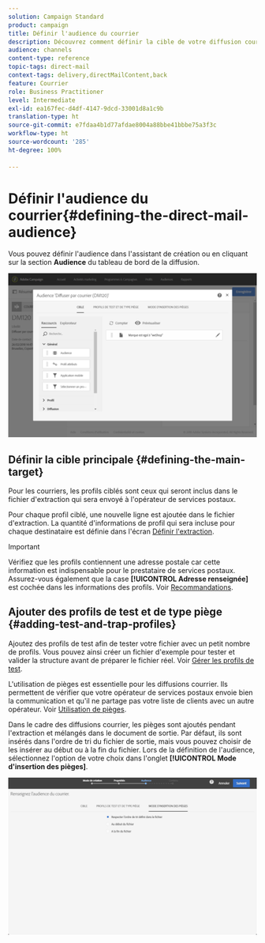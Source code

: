 ```yaml
---
solution: Campaign Standard
product: campaign
title: Définir l'audience du courrier
description: Découvrez comment définir la cible de votre diffusion courrier.
audience: channels
content-type: reference
topic-tags: direct-mail
context-tags: delivery,directMailContent,back
feature: Courrier
role: Business Practitioner
level: Intermediate
exl-id: ea167fec-d4df-4147-9dcd-33001d8a1c9b
translation-type: ht
source-git-commit: e7fdaa4b1d77afdae8004a88bbe41bbbe75a3f3c
workflow-type: ht
source-wordcount: '285'
ht-degree: 100%

---
```


# Définir l&#39;audience du courrier{#defining-the-direct-mail-audience}

Vous pouvez définir l&#39;audience dans l&#39;assistant de création ou en cliquant sur la section **Audience** du tableau de bord de la diffusion.

![](assets/direct_mail_15.png)

## Définir la cible principale      {#defining-the-main-target}

Pour les courriers, les profils ciblés sont ceux qui seront inclus dans le fichier d&#39;extraction qui sera envoyé à l&#39;opérateur de services postaux.

Pour chaque profil ciblé, une nouvelle ligne est ajoutée dans le fichier d&#39;extraction. La quantité d&#39;informations de profil qui sera incluse pour chaque destinataire est définie dans l&#39;écran [Définir l&#39;extraction](../../channels/using/defining-the-direct-mail-content.md#defining-the-extraction).

>[!IMPORTANT]
>
>Vérifiez que les profils contiennent une adresse postale car cette information est indispensable pour le prestataire de services postaux. Assurez-vous également que la case **[!UICONTROL Adresse renseignée]** est cochée dans les informations des profils. Voir [Recommandations](../../channels/using/about-direct-mail.md#recommendations).

## Ajouter des profils de test et de type piège      {#adding-test-and-trap-profiles}

Ajoutez des profils de test afin de tester votre fichier avec un petit nombre de profils. Vous pouvez ainsi créer un fichier d&#39;exemple pour tester et valider la structure avant de préparer le fichier réel. Voir [Gérer les profils de test](../../audiences/using/managing-test-profiles.md).

L&#39;utilisation de pièges est essentielle pour les diffusions courrier. Ils permettent de vérifier que votre opérateur de services postaux envoie bien la communication et qu&#39;il ne partage pas votre liste de clients avec un autre opérateur. Voir [Utilisation de pièges](../../sending/using/using-traps.md).

Dans le cadre des diffusions courrier, les pièges sont ajoutés pendant l&#39;extraction et mélangés dans le document de sortie. Par défaut, ils sont insérés dans l&#39;ordre de tri du fichier de sortie, mais vous pouvez choisir de les insérer au début ou à la fin du fichier. Lors de la définition de l&#39;audience, sélectionnez l&#39;option de votre choix dans l&#39;onglet **[!UICONTROL Mode d&#39;insertion des pièges]**.

![](assets/direct_mail_trap_insertion_mode.png)
